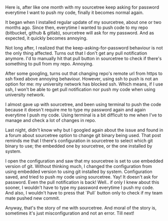 Here is, after like one month with my sourcetree keep asking for password everytime I want to push my code, finally it becomes normal again.

It began when I installed regular update of my sourcetree, about one or two months ago. Since then, everytime I wanted to push code to my repo \(bitbucket, github & gitlab\), sourcetree will ask for my password. And as expected, it quickly becomes annoying.

Not long after, I realized that the keep-asking-for-password behaviour is not the only thing affected. Turns out that I don't get any pull notification anymore. I'd to manually hit that pull button in sourcetree to check if there's something to pull from my repo. Annoying.

After some googling, turns out that changing repo's remote url from https to ssh fixed above annoying behaviour. However, using ssh to push is not an option for me: my university network has blocked ssh. Which means, if I use ssh, I won't be able to get pull notification nor push my code when using university network.

I almost gave up with sourcetree, and been using terminal to push the code because it doesn't require me to type my password again and again everytime I push my code. Using terminal is a bit difficult to me when I've to manage and check a lot of changes in repo.

Last night, didn't know why but I googled again about the issue and found in a forum about sourcetree option to change git binary being used. That post reminds me that I there's configuration in sourcetree to select which git binary to use; the embedded one by sourcetree, or the one installed by system.

 I open the configuration and saw that my sourcetree is set to use embedded version of git. Without thinking much, I changed the configuration from using embedded version to using git installed by system. Configuration saved, and tried to push my code using sourcetree. Yay! It doesn't ask for password. Even the pull notification is back! Well.. if only I knew about this sooner, I wouldn't have to type my password everytime I push my code. And also, I wouldn't have to press that \`Pull\` button only to check if my team mate pushed new commit.

Anyway, that's the story of me with sourcetree. And moral of the story is, sometimes it's just misconfiguration and not an error. Till next!



